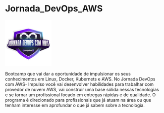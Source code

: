 # Jornada_DevOps_AWS

[![](https://github.com/Manoel/Jornada_DevOps_AWS/blob/main/JORNADA_DEVOPS_AWS_2.png)](https://www.linkedin.com/in/manoel-rodrigues-do-nascimento-2359a732)

Bootcamp que vai dar a oportunidade de impulsionar os seus conhecimentos em Linux, Docker, Kubernets e AWS. No Jornada DevOps com AWS- Impulso você vai desenvolver habilidades para trabalhar com provedor de nuvem AWS, vai construir uma base sólida nessas tecnologias e se tornar um profissional focado em entregas rápidas e de qualidade. O programa é direcionado para profissionais que já atuam na área ou que tenham interesse em aprofundar o que já sabem sobre a tecnologia.
